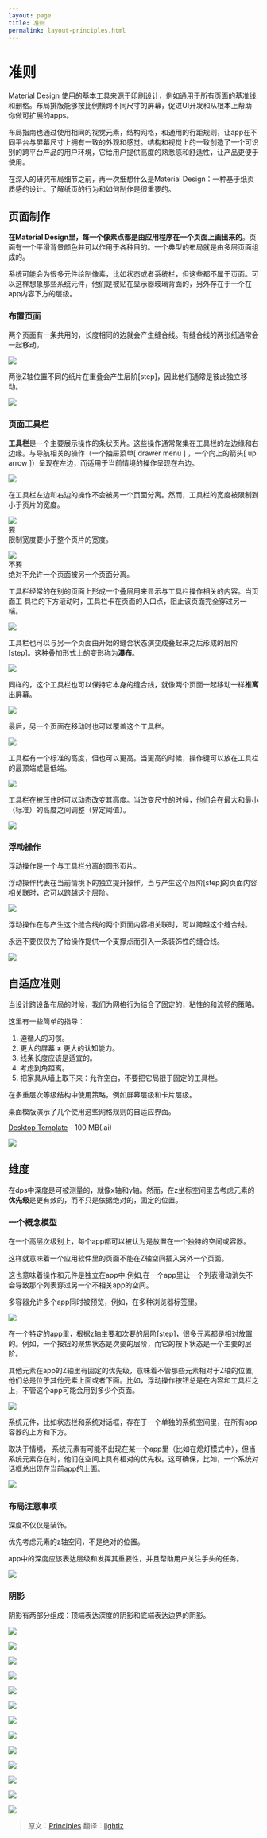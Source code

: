 ```yaml
---
layout: page
title: 准则
permalink: layout-principles.html
---
```


# 准则

Material Design 使用的基本工具来源于印刷设计，例如通用于所有页面的基准线和删格。布局排版能够按比例横跨不同尺寸的屏幕，促进UI开发和从根本上帮助你做可扩展的apps。
  

布局指南也通过使用相同的视觉元素，结构网格，和通用的行距规则，让app在不同平台与屏幕尺寸上拥有一致的外观和感觉。结构和视觉上的一致创造了一个可识别的跨平台产品的用户环境，它给用户提供高度的熟悉感和舒适性，让产品更便于使用。


在深入的研究布局细节之前，再一次细想什么是Material Design：一种基于纸页质感的设计。了解纸页的行为和如何制作是很重要的。

## 页面制作

**在Material Design里，每一个像素点都是由应用程序在一个页面上画出来的**。页面有一个平滑背景颜色并可以作用于各种目的。一个典型的布局就是由多层页面组成的。

系统可能会为很多元件绘制像素，比如状态或者系统栏，但这些都不属于页面。可以这样想象那些系统元件，他们是被贴在显示器玻璃背面的，另外存在于一个在app内容下方的层级。


### 布置页面

两个页面有一条共用的，长度相同的边就会产生缝合线。有缝合线的两张纸通常会一起移动。

![](images/Layout-principles-papercraft-papercraft-01a_large_mdpi.png)    


两张Z轴位置不同的纸片在重叠会产生层阶[step]，因此他们通常是彼此独立移动。


![](images/Layout-principles-papercraft-papercraft-03a_large_mdpi.png)  

### 页面工具栏

**工具栏**是一个主要展示操作的条状页片。这些操作通常聚集在工具栏的左边缘和右边缘。与导航相关的操作（一个抽屉菜单[ drawer menu ] ，一个向上的箭头[ up arrow ]）呈现在左边，而适用于当前情境的操作呈现在右边。

![](images/layout-principles-papercraft-papercraft-03_MISSINGASSET_large_mdpi.png)  

在工具栏左边和右边的操作不会被另一个页面分离。然而，工具栏的宽度被限制到小于页片的宽度。

![](images/papercraft-04_large_mdpi.png)  
要  
限制宽度要小于整个页片的宽度。   

![](images/papercraft-04_dont_large_mdpi.png)  
不要   
绝对不允许一个页面被另一个页面分离。   

工具栏经常的在别的页面上形成一个叠层用来显示与工具栏操作相关的内容。当页面工
具栏的下方滚动时，工具栏卡在页面的入口点，阻止该页面完全穿过另一端。

![](images/layout-principles-papercraft-papercraft-05a_large_mdpi.png)  

工具栏也可以与另一个页面由开始的缝合状态演变成叠起来之后形成的层阶[step]。这种叠加形式上的变形称为**瀑布**。

![](images/layout-principles-papercraft-papercraft-06a_large_mdpi.png)  

同样的，这个工具栏也可以保持它本身的缝合线，就像两个页面一起移动一样**推离**出屏幕。

![](images/layout-principles-papercraft-papercraft-07a_large_mdpi.png)  

最后，另一个页面在移动时也可以覆盖这个工具栏。

![](images/layout-principles-papercraft-papercraft-08a_large_mdpi.png)  


工具栏有一个标准的高度，但也可以更高。当更高的时候，操作键可以放在工具栏的最顶端或最低端。

![](images/layout-principles-papercraft-papercraft-09a_large_mdpi.png)  

工具栏在被压住时可以动态改变其高度。当改变尺寸的时候，他们会在最大和最小（标准）的高度之间调整（界定阈值）。

![](images/layout-principles-papercraft-papercraft-10a_large_mdpi.png)  

### 浮动操作

浮动操作是一个与工具栏分离的圆形页片。

浮动操作代表在当前情境下的独立提升操作。当与产生这个层阶[step]的页面内容相关联时，它可以跨越这个层阶。

![](images/layout-principles-papercraft-papercraft-11a_large_mdpi.png)  

浮动操作在与产生这个缝合线的两个页面内容相关联时，可以跨越这个缝合线。

永远不要仅仅为了给操作提供一个支撑点而引入一条装饰性的缝合线。


![](images/layout-principles-papercraft-papercraft-12a_large_mdpi.png)  

## 自适应准则

当设计跨设备布局的时候，我们为网格行为结合了固定的，粘性的和流畅的策略。

这里有一些简单的指导：

1. 遵循人的习惯。
2. 更大的屏幕  ≠  更大的认知能力。
3. 线条长度应该是适宜的。
4. 考虑到角距离。
5. 把家具从墙上取下来：允许空白，不要把它局限于固定的工具栏。

在多重层次等级结构中使用策略，例如屏幕层级和卡片层级。

桌面模版演示了几个使用这些网格规则的自适应界面。

[Desktop Template](http://materialdesign.qiniudn.com/downloads/Layout_Desktop_Whiteframe.ai) - 100 MB(.ai)  

![](images/layout-principles-responsive-responsive-01_large_mdpi.png)  

## 维度

在dps中深度是可被测量的，就像x轴和y轴。然而，在z坐标空间里去考虑元素的**优先级**是更有效的，而不只是依据绝对的，固定的位置。


### 一个概念模型

在一个高层次级别上，每个app都可以被认为是放置在一个独特的空间或容器。

这样就意味着一个应用软件里的页面不能在Z轴空间插入另外一个页面。

这也意味着操作和元件是独立在app中:例如,在一个app里让一个列表滑动消失不会导致那个列表穿过另一个不相关app的空间。

多容器允许多个app同时被预览，例如，在多种浏览器标签里。

![](images/layout-principles-dimensionality-dimensionality-01_large_mdpi.png)  


在一个特定的app里，根据z轴主要和次要的层阶[step]，很多元素都是相对放置的。例如，一个按钮的聚焦状态是次要的层阶，而它的按下状态是一个主要的层阶。


其他元素在app的Z轴里有固定的优先级，意味着不管那些元素相对于Z轴的位置,他们总是位于其他元素上面或者下面。比如，浮动操作按钮总是在内容和工具栏之上，不管这个app可能会用到多少个页面。

![](images/layout-principles-dimensionality-dimensionality-02_large_mdpi.png)  


系统元件，比如状态栏和系统对话框，存在于一个单独的系统空间里，在所有app容器的上方和下方。

取决于情境， 系统元素有可能不出现在某一个app里（比如在熄灯模式中），但当系统元素存在时，他们在空间上具有相对的优先权。这可确保，比如，一个系统对话框总出现在当前app的上面。

![](images/layout-principles-dimensionality-dimensionality-03_large_mdpi.png)  

### 布局注意事项

深度不仅仅是装饰。

优先考虑元素的z轴空间，不是绝对的位置。

app中的深度应该表达层级和发挥其重要性，并且帮助用户关注手头的任务。


![](images/layout-principles-dimensionality-dimensionality-04_large_mdpi.png)  

### 阴影

阴影有两部分组成：顶端表达深度的阴影和底端表达边界的阴影。

![](images/layout-principles-dimensionality-shadows-01_large_mdpi.png)  

![](images/layout-principles-dimensionality-shadows-08_large_mdpi.png)  
 
![](images/layout-principles-dimensionality-shadows-02_large_mdpi.png)  

![](images/layout-principles-dimensionality-shadows-08_large_mdpi.png)  

![](images/layout-principles-dimensionality-shadows-03_large_mdpi.png)  

![](images/layout-principles-dimensionality-shadows-08_large_mdpi.png)  

![](images/layout-principles-dimensionality-shadows-04_large_mdpi.png)  

![](images/layout-principles-dimensionality-shadows-08_large_mdpi.png)  

![](images/layout-principles-dimensionality-shadows-05_large_mdpi.png)  

![](images/layout-principles-dimensionality-shadows-08_large_mdpi.png)  
 
![](images/layout-principles-dimensionality-shadows-06_large_mdpi.png)  
 
![](images/layout-principles-dimensionality-shadows-08_large_mdpi.png)  

![](images/layout-principles-dimensionality-shadows-07_large_mdpi.png)  

> 原文：[Principles](http://www.google.com/design/spec/layout/layout-principles.html)  翻译：[lightlz](https://github.com/lightlz)

